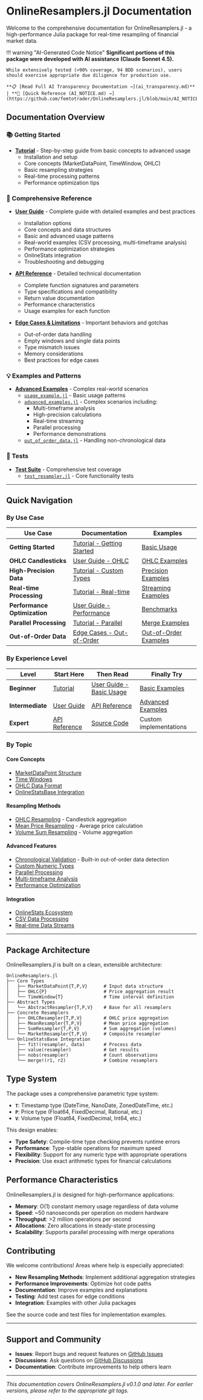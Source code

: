 # OnlineResamplers.jl Documentation

Welcome to the comprehensive documentation for OnlineResamplers.jl - a high-performance Julia package for real-time resampling of financial market data.

!!! warning "AI-Generated Code Notice"
    **Significant portions of this package were developed with AI assistance (Claude Sonnet 4.5).**

    While extensively tested (>90% coverage, 94 BDD scenarios), users should exercise appropriate due diligence for production use.

    **📋 [Read Full AI Transparency Documentation →](ai_transparency.md)** | **📄 [Quick Reference (AI_NOTICE.md) →](https://github.com/femtotrader/OnlineResamplers.jl/blob/main/AI_NOTICE.md)**

## Documentation Overview

### 📚 Getting Started

- **[Tutorial](tutorial.md)** - Step-by-step guide from basic concepts to advanced usage
  - Installation and setup
  - Core concepts (MarketDataPoint, TimeWindow, OHLC)
  - Basic resampling strategies
  - Real-time processing patterns
  - Performance optimization tips

### 📖 Comprehensive Reference

- **[User Guide](user_guide.md)** - Complete guide with detailed examples and best practices
  - Installation options
  - Core concepts and data structures
  - Basic and advanced usage patterns
  - Real-world examples (CSV processing, multi-timeframe analysis)
  - Performance optimization strategies
  - OnlineStats integration
  - Troubleshooting and debugging

- **[API Reference](api_reference.md)** - Detailed technical documentation
  - Complete function signatures and parameters
  - Type specifications and compatibility
  - Return value documentation
  - Performance characteristics
  - Usage examples for each function

- **[Edge Cases & Limitations](edge_cases.md)** - Important behaviors and gotchas
  - Out-of-order data handling
  - Empty windows and single data points
  - Type mismatch issues
  - Memory considerations
  - Best practices for edge cases

### 💡 Examples and Patterns

- **[Advanced Examples](../examples/)** - Complex real-world scenarios
  - [`usage_example.jl`](../examples/usage_example.jl) - Basic usage patterns
  - [`advanced_examples.jl`](../examples/advanced_examples.jl) - Complex scenarios including:
    - Multi-timeframe analysis
    - High-precision calculations
    - Real-time streaming
    - Parallel processing
    - Performance demonstrations
  - [`out_of_order_data.jl`](../examples/out_of_order_data.jl) - Handling non-chronological data

### 🧪 Tests

- **[Test Suite](../test/)** - Comprehensive test coverage
  - [`test_resampler.jl`](../test/test_resampler.jl) - Core functionality tests

---

## Quick Navigation

### By Use Case

| **Use Case** | **Documentation** | **Examples** |
|--------------|-------------------|--------------|
| **Getting Started** | [Tutorial - Getting Started](tutorial.md#getting-started) | [Basic Usage](../examples/usage_example.jl) |
| **OHLC Candlesticks** | [User Guide - OHLC](user_guide.md#ohlc-resampling) | [OHLC Examples](../examples/usage_example.jl) |
| **High-Precision Data** | [Tutorial - Custom Types](tutorial.md#working-with-different-data-types) | [Precision Examples](../examples/advanced_examples.jl) |
| **Real-time Processing** | [Tutorial - Real-time](tutorial.md#real-time-data-processing) | [Streaming Examples](../examples/advanced_examples.jl) |
| **Performance Optimization** | [User Guide - Performance](user_guide.md#performance-optimization) | [Benchmarks](../examples/advanced_examples.jl) |
| **Parallel Processing** | [Tutorial - Parallel](tutorial.md#real-time-data-processing) | [Merge Examples](../examples/advanced_examples.jl) |
| **Out-of-Order Data** | [Edge Cases - Out-of-Order](edge_cases.md#out-of-order-data) | [Out-of-Order Examples](../examples/out_of_order_data.jl) |

### By Experience Level

| **Level** | **Start Here** | **Then Read** | **Finally Try** |
|-----------|----------------|---------------|-----------------|
| **Beginner** | [Tutorial](tutorial.md) | [User Guide - Basic Usage](user_guide.md#basic-usage) | [Basic Examples](../examples/usage_example.jl) |
| **Intermediate** | [User Guide](user_guide.md) | [API Reference](api_reference.md) | [Advanced Examples](../examples/advanced_examples.jl) |
| **Expert** | [API Reference](api_reference.md) | [Source Code](../src/) | Custom implementations |

### By Topic

#### Core Concepts
- [MarketDataPoint Structure](tutorial.md#market-data-structure)
- [Time Windows](tutorial.md#understanding-time-windows)
- [OHLC Data Format](api_reference.md#ohlc)
- [OnlineStatsBase Integration](user_guide.md#integration-with-onlinestats)

#### Resampling Methods
- [OHLC Resampling](user_guide.md#ohlc-resampling) - Candlestick aggregation
- [Mean Price Resampling](user_guide.md#mean-price-resampling) - Average price calculation
- [Volume Sum Resampling](api_reference.md#sumresampler) - Volume aggregation

#### Advanced Features
- [Chronological Validation](edge_cases.md#solution-3-built-in-chronological-validation) - Built-in out-of-order data detection
- [Custom Numeric Types](user_guide.md#custom-numeric-types)
- [Parallel Processing](user_guide.md#parallel-processing)
- [Multi-timeframe Analysis](user_guide.md#multi-timeframe-analysis)
- [Performance Optimization](user_guide.md#performance-optimization)

#### Integration
- [OnlineStats Ecosystem](user_guide.md#integration-with-onlinestats)
- [CSV Data Processing](user_guide.md#processing-csv-market-data)
- [Real-time Data Streams](tutorial.md#real-time-data-processing)

---

## Package Architecture

OnlineResamplers.jl is built on a clean, extensible architecture:

```
OnlineResamplers.jl
├── Core Types
│   ├── MarketDataPoint{T,P,V}      # Input data structure
│   ├── OHLC{P}                     # Price aggregation result
│   └── TimeWindow{T}               # Time interval definition
├── Abstract Types
│   └── AbstractResampler{T,P,V}    # Base for all resamplers
├── Concrete Resamplers
│   ├── OHLCResampler{T,P,V}        # OHLC price aggregation
│   ├── MeanResampler{T,P,V}        # Mean price aggregation
│   ├── SumResampler{T,P,V}         # Sum aggregation (volumes)
│   └── MarketResampler{T,P,V}      # Composite resampler
└── OnlineStatsBase Integration
    ├── fit!(resampler, data)       # Process data
    ├── value(resampler)            # Get results
    ├── nobs(resampler)             # Count observations
    └── merge!(r1, r2)              # Combine resamplers
```

## Type System

The package uses a comprehensive parametric type system:

- **`T`**: Timestamp type (DateTime, NanoDate, ZonedDateTime, etc.)
- **`P`**: Price type (Float64, FixedDecimal, Rational, etc.)
- **`V`**: Volume type (Float64, FixedDecimal, Int64, etc.)

This design enables:
- **Type Safety**: Compile-time type checking prevents runtime errors
- **Performance**: Type-stable operations for maximum speed
- **Flexibility**: Support for any numeric type with appropriate operations
- **Precision**: Use exact arithmetic types for financial calculations

## Performance Characteristics

OnlineResamplers.jl is designed for high-performance applications:

- **Memory**: O(1) constant memory usage regardless of data volume
- **Speed**: ~50 nanoseconds per operation on modern hardware
- **Throughput**: >2 million operations per second
- **Allocations**: Zero allocations in steady-state processing
- **Scalability**: Supports parallel processing with merge operations

## Contributing

We welcome contributions! Areas where help is especially appreciated:

- **New Resampling Methods**: Implement additional aggregation strategies
- **Performance Improvements**: Optimize hot code paths
- **Documentation**: Improve examples and explanations
- **Testing**: Add test cases for edge conditions
- **Integration**: Examples with other Julia packages

See the source code and test files for implementation examples.

---

## Support and Community

- **Issues**: Report bugs and request features on [GitHub Issues](https://github.com/femtotrader/OnlineResamplers.jl/issues)
- **Discussions**: Ask questions on [GitHub Discussions](https://github.com/femtotrader/OnlineResamplers.jl/discussions)
- **Documentation**: Contribute improvements to help others learn

---

*This documentation covers OnlineResamplers.jl v0.1.0 and later. For earlier versions, please refer to the appropriate git tags.*